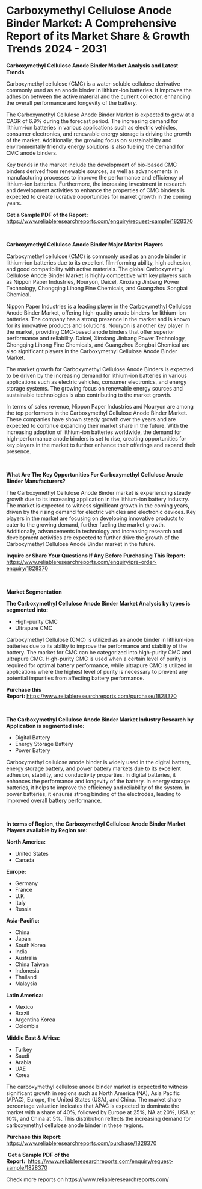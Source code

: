 <p><h1>Carboxymethyl Cellulose Anode Binder Market: A Comprehensive Report of its Market Share & Growth Trends 2024 - 2031</h1></p><p><strong>Carboxymethyl Cellulose Anode Binder Market Analysis and Latest Trends</strong></p>
<p><p>Carboxymethyl cellulose (CMC) is a water-soluble cellulose derivative commonly used as an anode binder in lithium-ion batteries. It improves the adhesion between the active material and the current collector, enhancing the overall performance and longevity of the battery.</p><p>The Carboxymethyl Cellulose Anode Binder Market is expected to grow at a CAGR of 6.9% during the forecast period. The increasing demand for lithium-ion batteries in various applications such as electric vehicles, consumer electronics, and renewable energy storage is driving the growth of the market. Additionally, the growing focus on sustainability and environmentally friendly energy solutions is also fueling the demand for CMC anode binders.</p><p>Key trends in the market include the development of bio-based CMC binders derived from renewable sources, as well as advancements in manufacturing processes to improve the performance and efficiency of lithium-ion batteries. Furthermore, the increasing investment in research and development activities to enhance the properties of CMC binders is expected to create lucrative opportunities for market growth in the coming years.</p></p>
<p><strong>Get a Sample PDF of the Report:&nbsp;</strong> <a href="https://www.reliableresearchreports.com/enquiry/request-sample/1828370">https://www.reliableresearchreports.com/enquiry/request-sample/1828370</a></p>
<p>&nbsp;</p>
<p><strong>Carboxymethyl Cellulose Anode Binder Major Market Players</strong></p>
<p><p>Carboxymethyl cellulose (CMC) is commonly used as an anode binder in lithium-ion batteries due to its excellent film-forming ability, high adhesion, and good compatibility with active materials. The global Carboxymethyl Cellulose Anode Binder Market is highly competitive with key players such as Nippon Paper Industries, Nouryon, Daicel, Xinxiang Jinbang Power Technology, Chongqing Lihong Fine Chemicals, and Guangzhou Songbai Chemical.</p><p>Nippon Paper Industries is a leading player in the Carboxymethyl Cellulose Anode Binder Market, offering high-quality anode binders for lithium-ion batteries. The company has a strong presence in the market and is known for its innovative products and solutions. Nouryon is another key player in the market, providing CMC-based anode binders that offer superior performance and reliability. Daicel, Xinxiang Jinbang Power Technology, Chongqing Lihong Fine Chemicals, and Guangzhou Songbai Chemical are also significant players in the Carboxymethyl Cellulose Anode Binder Market.</p><p>The market growth for Carboxymethyl Cellulose Anode Binders is expected to be driven by the increasing demand for lithium-ion batteries in various applications such as electric vehicles, consumer electronics, and energy storage systems. The growing focus on renewable energy sources and sustainable technologies is also contributing to the market growth.</p><p>In terms of sales revenue, Nippon Paper Industries and Nouryon are among the top performers in the Carboxymethyl Cellulose Anode Binder Market. These companies have shown steady growth over the years and are expected to continue expanding their market share in the future. With the increasing adoption of lithium-ion batteries worldwide, the demand for high-performance anode binders is set to rise, creating opportunities for key players in the market to further enhance their offerings and expand their presence.</p></p>
<p>&nbsp;</p>
<p><strong>What Are The Key Opportunities For Carboxymethyl Cellulose Anode Binder Manufacturers?</strong></p>
<p><p>The Carboxymethyl Cellulose Anode Binder market is experiencing steady growth due to its increasing application in the lithium-ion battery industry. The market is expected to witness significant growth in the coming years, driven by the rising demand for electric vehicles and electronic devices. Key players in the market are focusing on developing innovative products to cater to the growing demand, further fueling the market growth. Additionally, advancements in technology and increasing research and development activities are expected to further drive the growth of the Carboxymethyl Cellulose Anode Binder market in the future.</p></p>
<p><strong>Inquire or Share Your Questions If Any Before Purchasing This Report:</strong> <a href="https://www.reliableresearchreports.com/enquiry/pre-order-enquiry/1828370">https://www.reliableresearchreports.com/enquiry/pre-order-enquiry/1828370</a></p>
<p>&nbsp;</p>
<p><strong>Market Segmentation</strong></p>
<p><strong>The Carboxymethyl Cellulose Anode Binder Market Analysis by types is segmented into:</strong></p>
<p><ul><li>High-purity CMC</li><li>Ultrapure CMC</li></ul></p>
<p><p>Carboxymethyl Cellulose (CMC) is utilized as an anode binder in lithium-ion batteries due to its ability to improve the performance and stability of the battery. The market for CMC can be categorized into high-purity CMC and ultrapure CMC. High-purity CMC is used when a certain level of purity is required for optimal battery performance, while ultrapure CMC is utilized in applications where the highest level of purity is necessary to prevent any potential impurities from affecting battery performance.</p></p>
<p><strong>Purchase this Report:&nbsp;</strong><a href="https://www.reliableresearchreports.com/purchase/1828370">https://www.reliableresearchreports.com/purchase/1828370</a></p>
<p>&nbsp;</p>
<p><strong>The Carboxymethyl Cellulose Anode Binder Market Industry Research by Application is segmented into:</strong></p>
<p><ul><li>Digital Battery</li><li>Energy Storage Battery</li><li>Power Battery</li></ul></p>
<p><p>Carboxymethyl cellulose anode binder is widely used in the digital battery, energy storage battery, and power battery markets due to its excellent adhesion, stability, and conductivity properties. In digital batteries, it enhances the performance and longevity of the battery. In energy storage batteries, it helps to improve the efficiency and reliability of the system. In power batteries, it ensures strong binding of the electrodes, leading to improved overall battery performance.</p></p>
<p>&nbsp;</p>
<p><strong>In terms of Region, the Carboxymethyl Cellulose Anode Binder Market Players available by Region are:</strong></p>
<p>
    <p> <strong> North America: </strong>
        <ul>
            <li>United States</li>
            <li>Canada</li>
        </ul>
        </p> 
    <p> <strong> Europe: </strong>
        <ul>
            <li>Germany</li>
            <li>France</li>
            <li>U.K.</li>
            <li>Italy</li>
            <li>Russia</li>
        </ul>
        </p> 
    <p> <strong> Asia-Pacific: </strong>
        <ul>
            <li>China</li>
            <li>Japan</li>
            <li>South Korea</li>
            <li>India</li>
            <li>Australia</li>
            <li>China Taiwan</li>
            <li>Indonesia</li>
            <li>Thailand</li>
            <li>Malaysia</li>
        </ul>
        </p> 
    <p> <strong> Latin America: </strong>
        <ul>
            <li>Mexico</li>
            <li>Brazil</li>
            <li>Argentina Korea</li>
            <li>Colombia</li>
        </ul>
        </p> 
    <p> <strong> Middle East & Africa: </strong>
        <ul>
            <li>Turkey</li>
            <li>Saudi</li>
            <li>Arabia</li>
            <li>UAE</li>
            <li>Korea</li>
        </ul>
    </p>
    </p>
<p><p>The carboxymethyl cellulose anode binder market is expected to witness significant growth in regions such as North America (NA), Asia Pacific (APAC), Europe, the United States (USA), and China. The market share percentage valuation indicates that APAC is expected to dominate the market with a share of 40%, followed by Europe at 25%, NA at 20%, USA at 10%, and China at 5%. This distribution reflects the increasing demand for carboxymethyl cellulose anode binder in these regions.</p></p>
<p><strong>Purchase this Report: </strong><a href="https://www.reliableresearchreports.com/purchase/1828370">https://www.reliableresearchreports.com/purchase/1828370</a></p>
<p>&nbsp;<strong>Get a Sample PDF of the Report:&nbsp;&nbsp;</strong><a href="https://www.reliableresearchreports.com/enquiry/request-sample/1828370">https://www.reliableresearchreports.com/enquiry/request-sample/1828370</a></p>
<p><strong></strong></p>
<p>Check more reports on https://www.reliableresearchreports.com/</p>